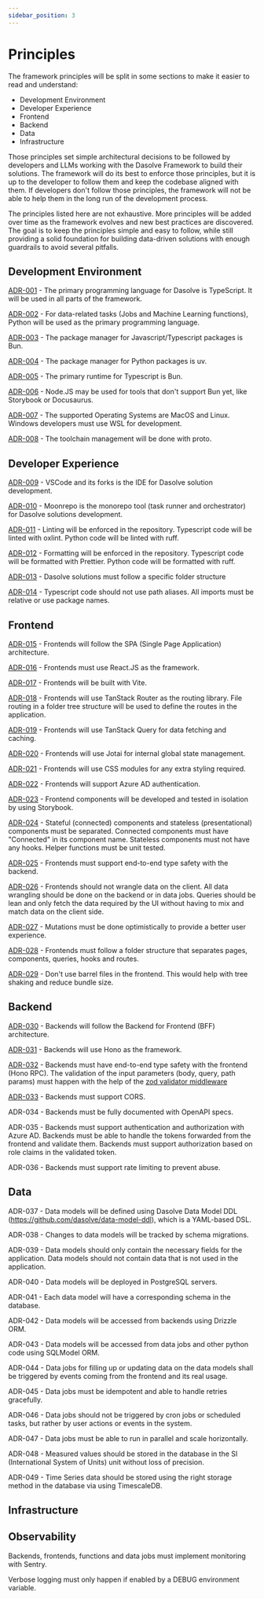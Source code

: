 ```yaml
---
sidebar_position: 3
---
```


# Principles

The framework principles will be split in some sections to make it easier to read and understand:

- Development Environment
- Developer Experience
- Frontend
- Backend
- Data
- Infrastructure

Those principles set simple architectural decisions to be followed by developers and LLMs working with the Dasolve Framework to build their solutions. The framework will do its best to enforce those principles, but it is up to the developer to follow them and keep the codebase aligned with them. If developers don't follow those principles, the framework will not be able to help them in the long run of the development process.

The principles listed here are not exhaustive. More principles will be added over time as the framework evolves and new best practices are discovered. The goal is to keep the principles simple and easy to follow, while still providing a solid foundation for building data-driven solutions with enough guardrails to avoid several pitfalls.

## Development Environment

[ADR-001](./adrs/ADR-001.md) - The primary programming language for Dasolve is TypeScript. It will be used in all parts of the framework.

[ADR-002](./adrs/ADR-002.md) - For data-related tasks (Jobs and Machine Learning functions), Python will be used as the primary programming language.

[ADR-003](./adrs/ADR-003.md) - The package manager for Javascript/Typescript packages is Bun.

[ADR-004](./adrs/ADR-004.md) - The package manager for Python packages is uv.

[ADR-005](./adrs/ADR-005.md) - The primary runtime for Typescript is Bun.

[ADR-006](./adrs/ADR-006.md) - Node.JS may be used for tools that don't support Bun yet, like Storybook or Docusaurus.

[ADR-007](./adrs/ADR-007.md) - The supported Operating Systems are MacOS and Linux. Windows developers must use WSL for development.

[ADR-008](./adrs/ADR-008.md) - The toolchain management will be done with proto.

## Developer Experience

[ADR-009](./adrs/ADR-009.md) - VSCode and its forks is the IDE for Dasolve solution development.

[ADR-010](./adrs/ADR-010.md) - Moonrepo is the monorepo tool (task runner and orchestrator) for Dasolve solutions development.

[ADR-011](./adrs/ADR-011.md) - Linting will be enforced in the repository. Typescript code will be linted with oxlint. Python code will be linted with ruff.

[ADR-012](./adrs/ADR-012.md) - Formatting will be enforced in the repository. Typescript code will be formatted with Prettier. Python code will be formatted with ruff.

[ADR-013](./adrs/ADR-013.md) - Dasolve solutions must follow a specific folder structure

[ADR-014](./adrs/ADR-014.md) - Typescript code should not use path aliases. All imports must be relative or use package names.

## Frontend

[ADR-015](./adrs/ADR-015.md) - Frontends will follow the SPA (Single Page Application) architecture.

[ADR-016](./adrs/ADR-016.md) - Frontends must use React.JS as the framework.

[ADR-017](./adrs/ADR-017.md) - Frontends will be built with Vite.

[ADR-018](./adrs/ADR-018.md) - Frontends will use TanStack Router as the routing library. File routing in a folder tree structure will be used to define the routes in the application.

[ADR-019](./adrs/ADR-019.md) - Frontends will use TanStack Query for data fetching and caching.

[ADR-020](./adrs/ADR-020.md) - Frontends will use Jotai for internal global state management.

[ADR-021](./adrs/ADR-021.md) - Frontends will use CSS modules for any extra styling required.

[ADR-022](./adrs/ADR-022.md) - Frontends will support Azure AD authentication.

[ADR-023](./adrs/ADR-023.md) - Frontend components will be developed and tested in isolation by using Storybook.

[ADR-024](./adrs/ADR-024.md) - Stateful (connected) components and stateless (presentational) components must be separated. Connected components must have "Connected" in its component name. Stateless components must not have any hooks. Helper functions must be unit tested.

[ADR-025](./adrs/ADR-025.md) - Frontends must support end-to-end type safety with the backend.

[ADR-026](./adrs/ADR-026.md) - Frontends should not wrangle data on the client. All data wrangling should be done on the backend or in data jobs. Queries should be lean and only fetch the data required by the UI without having to mix and match data on the client side.

[ADR-027](./adrs/ADR-027.md) - Mutations must be done optimistically to provide a better user experience.

[ADR-028](./adrs/ADR-028.md) - Frontends must follow a folder structure that separates pages, components, queries, hooks and routes.

[ADR-029](./adrs/ADR-029.md) - Don't use barrel files in the frontend. This would help with tree shaking and reduce bundle size.

## Backend

[ADR-030](./adrs/ADR-030.md) - Backends will follow the Backend for Frontend (BFF) architecture.

[ADR-031](./adrs/ADR-031.md) - Backends will use Hono as the framework.

[ADR-032](./adrs/ADR-032.md) - Backends must have end-to-end type safety with the frontend (Hono RPC). The validation of the input parameters (body, query, path params) must happen with the help of the [zod validator middleware](https://github.com/honojs/middleware/tree/main/packages/zod-validator)

[ADR-033](./adrs/ADR-033.md) - Backends must support CORS.

ADR-034 - Backends must be fully documented with OpenAPI specs.

ADR-035 - Backends must support authentication and authorization with Azure AD. Backends must be able to handle the tokens forwarded from the frontend and validate them. Backends must support authorization based on role claims in the validated token.

ADR-036 - Backends must support rate limiting to prevent abuse.

## Data

ADR-037 - Data models will be defined using Dasolve Data Model DDL (https://github.com/dasolve/data-model-ddl), which is a YAML-based DSL.

ADR-038 - Changes to data models will be tracked by schema migrations.

ADR-039 - Data models should only contain the necessary fields for the application. Data models should not contain data that is not used in the application.

ADR-040 - Data models will be deployed in PostgreSQL servers.

ADR-041 - Each data model will have a corresponding schema in the database.

ADR-042 - Data models will be accessed from backends using Drizzle ORM.

ADR-043 - Data models will be accessed from data jobs and other python code using SQLModel ORM.

ADR-044 - Data jobs for filling up or updating data on the data models shall be triggered by events coming from the frontend and its real usage.

ADR-045 - Data jobs must be idempotent and able to handle retries gracefully.

ADR-046 - Data jobs should not be triggered by cron jobs or scheduled tasks, but rather by user actions or events in the system.

ADR-047 - Data jobs must be able to run in parallel and scale horizontally.

ADR-048 - Measured values should be stored in the database in the SI (International System of Units) unit without loss of precision.

ADR-049 - Time Series data should be stored using the right storage method in the database via using TimescaleDB.

## Infrastructure

## Observability

Backends, frontends, functions and data jobs must implement monitoring with Sentry.

Verbose logging must only happen if enabled by a DEBUG environment variable.
